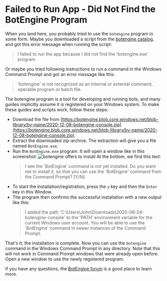 # Failed to Run App - Did Not Find the BotEngine Program

When you land here, you probably tried to use the `botengine` program in some form. Maybe you downloaded a script from the [botengine catalog](https://to.botengine.org/catalog), and got this error message when running the script:

> I failed to run the app because I did not find the 'botengine.exe' program.

Or maybe you tried following instructions to run a command in the Windows Command Prompt and got an error message like this:

> 'botengine' is not recognized as an internal or external command,
operable program or batch file.

The botengine program is a tool for developing and running bots, and many guides implicitly assume it is registered on your Windows system. To make these guides and scripts work, follow these steps:

+ Download the file from 
[https://botengine.blob.core.windows.net/blob-library/by-name/2020-12-08-botengine-console.zip](https://botengine.blob.core.windows.net/blob-library/by-name/2020-12-08-botengine-console.zip).
+ Extract the downloaded zip-archive. The extraction will give you a file named `BotEngine.exe`.
+ Run the `BotEngine.exe` program. It will open a window like in this screenshot:
  ![botengine offers to install](./image/2020-03-05-botengine-guide-offer-install.png)
  At the bottom, we find this text:
  > I see the 'BotEngine' command is not yet installed. Do you want me to install it, so that you can use the 'BotEngine' command from the Command Prompt? [Y/N]:
+ To start the installation/registration, press the `y` key and then the `Enter` key in this Window.
+ The program then confirms the successful installation with a new output like this:
  > I added the path 'C:\Users\John\Downloads\2020-08-24-botengine-console' to the 'PATH' environment variable for the current Windows user account. You will be able to use the 'BotEngine' command in newer instances of the Command Prompt.

That's it; the installation is complete. Now you can use the `botengine` command in the Windows Command Prompt in any directory. Note that this will not work in Command Prompt windows that were already open before. Open a new window to use the newly registered program.

If you have any questions, the [BotEngine forum](https://forum.botengine.org) is a good place to learn more.
